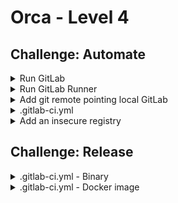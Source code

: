# Orca - Level 4

## Challenge: Automate

<details><summary>Run GitLab</summary>
<p>

Run on local computer.

```bash
docker network create orca-gitlab-network
docker run -d --name gitlab \
    --net orca-gitlab-network -p 8000:8000 \
    --network-alias gitlab.local.cmd.cat \
    --network-alias registry.local.cmd.cat \
    -e "GITLAB_DOMAIN=local.cmd.cat" \
    lukaszlach/orca-gitlab
```

Run on a workshop VPS server (replace `XX` with your server number).

**Notice**: Change `local` to `vpsXX` in all further code snippets if needed.

```bash
docker network create orca-gitlab-network
docker run -d --name gitlab \
    --net orca-gitlab-network -p 8000:8000 \
    --network-alias gitlab.vpsXX.cmd.cat \
    --network-alias registry.vpsXX.cmd.cat \
    -e "GITLAB_DOMAIN=vpsXX.cmd.cat" \
    lukaszlach/orca-gitlab
```


</p>
</details>

<details><summary>Run GitLab Runner</summary>
<p>

```bash
docker run -d --name gitlab-runner \
    --net orca-gitlab-network \
    -v /var/run/docker.sock:/var/run/docker.sock \
    lukaszlach/orca-gitlab-runner
```

</p>
</details>


<details><summary>Add git remote pointing local GitLab</summary>
<p>

```bash
git remote add local http://gitlab.local.cmd.cat:8000/root/orca.git
```

```bash
git config --global user.name "Docker Workshop"
git config --global user.email workshop@docker.com
```

</p>
</details>

<details><summary>.gitlab-ci.yml</summary>
<p>

```yaml
before_script:
  - docker login registry.local.cmd.cat:8000 -u root -p passw0rd

stages:
  - build

build:
  stage: build
  script:
    - docker build --no-cache -t orca .
```

</p>
</details>

<details><summary>Add an insecure registry</summary>
<p>

```bash
sudo echo '{"insecure-registries":["registry.local.cmd.cat:8000"]}' > /etc/docker/daemon.json
sudo kill -HUP $(pidof dockerd)
```

</p>
</details>

## Challenge: Release

<details><summary>.gitlab-ci.yml - Binary</summary>
<p>

```yaml
before_script:
  - docker login registry.local.cmd.cat:8000 -u root -p passw0rd

stages:
  - build

build:
  stage: build
  artifacts:
    untracked: true
  script:
    - docker build --no-cache -t orca .
    - docker cp $(docker create orca):/orca . && docker rm -f $(docker ps -lq)
```

</p>
</details>

<details><summary>.gitlab-ci.yml - Docker image</summary>
<p>

```yaml
before_script:
  - docker login registry.local.cmd.cat:8000 -u root -p passw0rd

stages:
  - build

build:
  stage: build
  artifacts:
    untracked: true
  script:
    - docker build --no-cache -t orca .
    - docker cp $(docker create orca):/orca . && docker rm -f $(docker ps -lq)
    - docker tag orca registry.local.cmd.cat:8000/root/orca:$CI_JOB_ID
    - docker push registry.local.cmd.cat:8000/root/orca:$CI_JOB_ID
```

</p>
</details>
